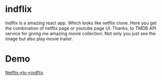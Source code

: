 # indflix
Indflix is a amazing react app. Which looks like netflix clone. Here you get the combination of netflix page or youtube page UI. Thanks, to TMDB API service for giving me amazing movie collection.
Not only you just see the image but also play movie trailer.
# Demo
[Netflix->to->indflix](https://indflix.vercel.app/)

